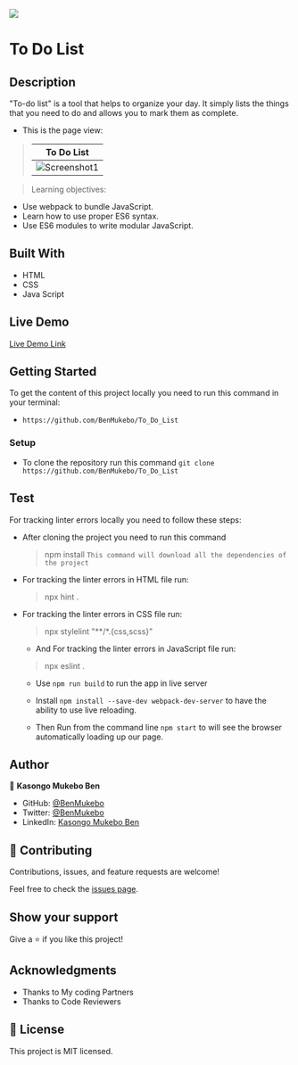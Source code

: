 ![](https://img.shields.io/badge/Microverse-blueviolet)

# To Do List


## Description


"To-do list" is a tool that helps to organize your day. It simply lists the things that you need to do and allows you to mark them as complete.


- This is the page view:

> | To Do List |
> |-------------------|
> | ![Screenshot1](https://user-images.githubusercontent.com/79058364/134364133-16b1160b-8975-4820-a3d7-ebe8acd72db0.png)| 


> Learning objectives: 

- Use webpack to bundle JavaScript.
- Learn how to use proper ES6 syntax.
- Use ES6 modules to write modular JavaScript.

## Built With

- HTML
- CSS
- Java Script

## Live Demo

[Live Demo Link]()


## Getting Started

To get the content of this project locally you need to run this command in your terminal:

  - `https://github.com/BenMukebo/To_Do_List`


### Setup

- To clone the repository run this command `git clone https://github.com/BenMukebo/To_Do_List`

## Test

For tracking linter errors locally you need to follow these steps:

- After cloning the project you need to run this command
  > npm install
   `This command will download all the dependencies of the project`

- For tracking the linter errors in HTML file run:
  > npx hint .

- For tracking the linter errors in CSS file run:
  > npx stylelint "**/*.{css,scss}"

  - And For tracking the linter errors in JavaScript file run:
  > npx eslint .

  - Use `npm run build` to run the app in live server
  
  - Install `npm install --save-dev webpack-dev-server` to have the ability to use live reloading.
  
  - Then Run from the command line `npm start`  to will see the browser automatically loading up our page. 


## Author

👤 **Kasongo Mukebo Ben**

- GitHub: [@BenMukebo](https://github.com/BenMukebo)
- Twitter: [@BenMukebo](https://twitter.com/BenMukebo)
- LinkedIn: [Kasongo Mukebo Ben](https://www.linkedin.com/in/kasongo-mukebo-ben-591720205/)


## 🤝 Contributing

Contributions, issues, and feature requests are welcome!

Feel free to check the [issues page](https://github.com/BenMukebo/Personal_Portfolio.git/issues/).

## Show your support

Give a ⭐️ if you like this project!

## Acknowledgments

- Thanks to My coding Partners 
- Thanks to Code Reviewers

## 📝 License

This project is MIT licensed.
